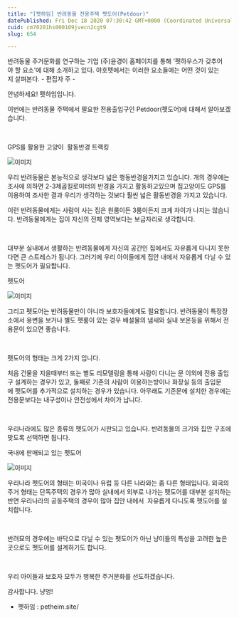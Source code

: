 ```yaml
---
title: "[펫하임] 반려동물 전용주택 펫도어(Petdoor)"
datePublished: Fri Dec 18 2020 07:30:42 GMT+0000 (Coordinated Universal Time)
cuid: cm70201hs000109jvecn2cgt9
slug: 654

---
```



반려동물 주거문화를 연구하는 기업 (주)윤경이 홈페이지를 통해 '펫하우스가 갖추어야 할 요소'에 대해 소개하고 있다. 야호펫에서는 이러한 요소들에는 어떤 것이 있는지 살펴본다. - 편집자 주 -

안녕하세요! 펫하임입니다.

이번에는 반려동물 주택에서 필요한 전용출입구인 Petdoor(펫도어)에 대해서 알아보겠습니다.

​

GPS를 활용한 고양이  활동반경 트랙킹

![이미지](https://cdn.hashnode.com/res/hashnode/image/upload/v1739252441962/bbdac633-3b8c-4207-9ab0-4b4434b9db87.png)

우리 반려동물은 본능적으로 생각보다 넓은 행동반경을가지고 있습니다. 개의 경우에는 조사에 의하면 2-3제곱킬로미터의 반경을 가지고 활동하고있으며 집고양이도 GPS를 이용하여 조사한 결과 우리가 생각하는 것보다 훨씬 넓은 활동반경을 가지고 있습니다.

이런 반려동물에게는 사람이 사는 집은 원룸이든 3룸이든지 크게 차이가 나지는 않습니다. 반려동물에게는 집이 자신의 전체 영역보다는 보금자리로 생각합니다.

​

대부분 실내에서 생활하는 반려동물에게 자신의 공간인 집에서도 자유롭게 다니지 못한다면 큰 스트레스가 됩니다. 그러기에 우리 아이들에게 집안 내에서 자유롭게 다닐 수 있는 펫도어가 필요합니다.

펫도어

![이미지](https://cdn.hashnode.com/res/hashnode/image/upload/v1739252444320/f71ee159-11c4-41be-b5f7-6e88c10edcee.png)

그리고 펫도어는 반려동물만이 아니라 보호자들에게도 필요합니다. 반려동물이 특정장소에서 용변을 보거나 별도 펫룸이 있는 경우 배설물의 냄새와 실내 보온등을 위해서 전용문이 있으면 좋습니다.

​

펫도어의 형태는 크게 2가지 입니다.

처음 건물을 지을때부터 또는 별도 리모델링을 통해 사람이 다니는 문 이외에 전용 출입구 설계하는 경우가 있고, ​둘째로 기존의 사람이 이용하는방이나 화장실 등의 출입문에 펫도어를 추가적으로 설치하는 경우가 있습니다. 아무래도 기존문에 설치한 경우에는 전용문보다는 내구성이나 안전성에서 차이가 납니다.

​

우리나라에도 많은 종류의 펫도어가 시판되고 있습니다. 반려동물의 크기와 집안 구조에 맞도록 선택하면 됩니다.

국내에 판매되고 있는 펫도어

![이미지](https://cdn.hashnode.com/res/hashnode/image/upload/v1739252446176/b98ac5f6-768d-4638-af1c-d8e871360642.jpeg)

우리나라 펫도어의 형태는 미국이나 유럽 등 다른 나라와는 좀 다른 형태입니다. 외국의 주거 형태는 단독주택의 경우가 많아 실내에서 외부로 나가는 펫도어를 대부분 설치하는 반면 우리나라의 공동주택의 경우이 많아 집안 내에서  자유롭게 다니도록 펫도어를 설치합니다.

​

반려묘의 경우에는 바닥으로 다닐 수 있는 펫도어가 아닌 냥이들의 특성을 고려한 높은 곳으로도 펫도어를 설계하기도 합니다.

​

우리 아이들과 보호자 모두가 행복한 주거문화를 선도하겠습니다.

감사합니다. 냥멍!

- 펫하임 : petheim.site/